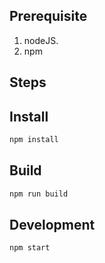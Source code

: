 
## Prerequisite 
1. nodeJS.
2. npm

## Steps


## Install
```bash
npm install
```

## Build
```bash
npm run build
```

## Development
```bash
npm start
```